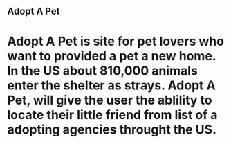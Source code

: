 ## Adopt A Pet

# Adopt A Pet is site for pet lovers who want to provided a pet a new home. In the US about 810,000 animals enter the shelter as strays. Adopt A Pet, will give the user the ablility to locate their little friend from list of a adopting agencies throught the US.
